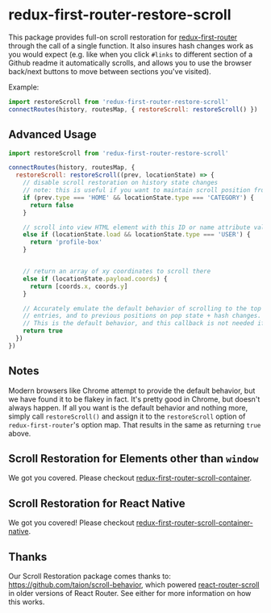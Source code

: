 # redux-first-router-restore-scroll

This package provides full-on scroll restoration for [redux-first-router](https://github.com/faceyspacey/redux-first-router) through the call of a single function. It also insures hash changes work as you would expect (e.g. like when you click `#links` to different section of a Github readme it automatically scrolls, and allows you to use the browser back/next buttons to move between sections you've visited). 

Example:

```js
import restoreScroll from 'redux-first-router-restore-scroll'
connectRoutes(history, routesMap, { restoreScroll: restoreScroll() })
```


## Advanced Usage
```js
import restoreScroll from 'redux-first-router-restore-scroll'

connectRoutes(history, routesMap, {
  restoreScroll: restoreScroll((prev, locationState) => {
    // disable scroll restoration on history state changes
    // note: this is useful if you want to maintain scroll position from previous route
    if (prev.type === 'HOME' && locationState.type === 'CATEGORY') {
      return false
    }

    // scroll into view HTML element with this ID or name attribute value
    else if (locationState.load && locationState.type === 'USER') {
      return 'profile-box'
    }


    // return an array of xy coordinates to scroll there
    else if (locationState.payload.coords) {
      return [coords.x, coords.y]
    }

    // Accurately emulate the default behavior of scrolling to the top on new history
    // entries, and to previous positions on pop state + hash changes.
    // This is the default behavior, and this callback is not needed if this is all you want.
    return true
  })
})
```

## Notes
Modern browsers like Chrome attempt to provide the default behavior, but we have found
it to be flakey in fact. It's pretty good in Chrome, but doesn't always happen. If all you want is the default behavior and nothing more,
simply call `restoreScroll()` and assign it to the `restoreScroll` option of `redux-first-router`'s option map. That results in the same as
returning `true` above.


## Scroll Restoration for Elements other than `window`
We got you covered. Please checkout [redux-first-router-scroll-container](https://github.com/faceyspacey/redux-first-router-scroll-container).


## Scroll Restoration for React Native
We got you covered! Please checkout [redux-first-router-scroll-container-native](https://github.com/faceyspacey/redux-first-router-scroll-container-native).


## Thanks
Our Scroll Restoration package comes thanks to: https://github.com/taion/scroll-behavior, which powered [react-router-scroll](https://github.com/taion/react-router-scroll) in older versions of React Router. See either for more information on how this works.

